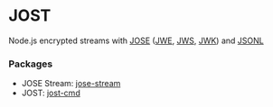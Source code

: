 # JOST

Node.js encrypted streams with [JOSE](https://datatracker.ietf.org/doc/html/rfc7165)
([JWE](https://datatracker.ietf.org/doc/html/rfc7516),
[JWS](https://datatracker.ietf.org/doc/html/rfc7515),
[JWK](https://datatracker.ietf.org/doc/html/rfc7517)) and [JSONL](https://jsonlines.org)

### Packages

- JOSE Stream: [jose-stream](https://github.com/jjavery/jost-js/tree/main/packages/jose-stream)
- JOST: [jost-cmd](https://github.com/jjavery/jost-js/tree/main/packages/jost-cmd)
